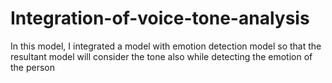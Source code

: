 # Integration-of-voice-tone-analysis
In this model, I integrated a model with emotion detection model so that the resultant model will consider the tone also while detecting the emotion of the person
